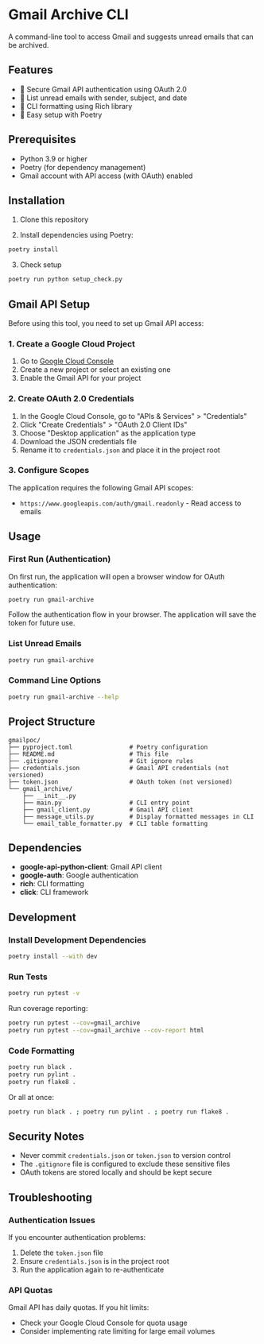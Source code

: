 # Gmail Archive CLI

A command-line tool to access Gmail and suggests unread emails that can be archived.

## Features

- 🔐 Secure Gmail API authentication using OAuth 2.0
- 📧 List unread emails with sender, subject, and date
- 🎨 CLI formatting using Rich library
- 🔧 Easy setup with Poetry

## Prerequisites

- Python 3.9 or higher
- Poetry (for dependency management)
- Gmail account with API access (with OAuth) enabled

## Installation

1. Clone this repository

2. Install dependencies using Poetry:
```bash
poetry install
```

3. Check setup
```bash
poetry run python setup_check.py
```

## Gmail API Setup

Before using this tool, you need to set up Gmail API access:

### 1. Create a Google Cloud Project

1. Go to [Google Cloud Console](https://console.cloud.google.com/)
2. Create a new project or select an existing one
3. Enable the Gmail API for your project

### 2. Create OAuth 2.0 Credentials

1. In the Google Cloud Console, go to "APIs & Services" > "Credentials"
2. Click "Create Credentials" > "OAuth 2.0 Client IDs"
3. Choose "Desktop application" as the application type
4. Download the JSON credentials file
5. Rename it to `credentials.json` and place it in the project root

### 3. Configure Scopes

The application requires the following Gmail API scopes:
- `https://www.googleapis.com/auth/gmail.readonly` - Read access to emails

## Usage

### First Run (Authentication)

On first run, the application will open a browser window for OAuth authentication:

```bash
poetry run gmail-archive
```

Follow the authentication flow in your browser. The application will save the token for future use.

### List Unread Emails

```bash
poetry run gmail-archive
```

### Command Line Options

```bash
poetry run gmail-archive --help
```

## Project Structure

```
gmailpoc/
├── pyproject.toml                # Poetry configuration
├── README.md                     # This file
├── .gitignore                    # Git ignore rules
├── credentials.json              # Gmail API credentials (not versioned)
├── token.json                    # OAuth token (not versioned)
└── gmail_archive/
    ├── __init__.py
    ├── main.py                   # CLI entry point
    ├── gmail_client.py           # Gmail API client
    ├── message_utils.py          # Display formatted messages in CLI
    └── email_table_formatter.py  # CLI table formatting
```

## Dependencies

- **google-api-python-client**: Gmail API client
- **google-auth**: Google authentication
- **rich**: CLI formatting
- **click**: CLI framework

## Development

### Install Development Dependencies

```bash
poetry install --with dev
```

### Run Tests

```bash
poetry run pytest -v
```

Run coverage reporting:
```bash
poetry run pytest --cov=gmail_archive
poetry run pytest --cov=gmail_archive --cov-report html
```

### Code Formatting

```bash
poetry run black .
poetry run pylint .
poetry run flake8 .
```

Or all at once:
```bash
poetry run black . ; poetry run pylint . ; poetry run flake8 .
```

## Security Notes

- Never commit `credentials.json` or `token.json` to version control
- The `.gitignore` file is configured to exclude these sensitive files
- OAuth tokens are stored locally and should be kept secure

## Troubleshooting

### Authentication Issues

If you encounter authentication problems:

1. Delete the `token.json` file
2. Ensure `credentials.json` is in the project root
3. Run the application again to re-authenticate

### API Quotas

Gmail API has daily quotas. If you hit limits:
- Check your Google Cloud Console for quota usage
- Consider implementing rate limiting for large email volumes
